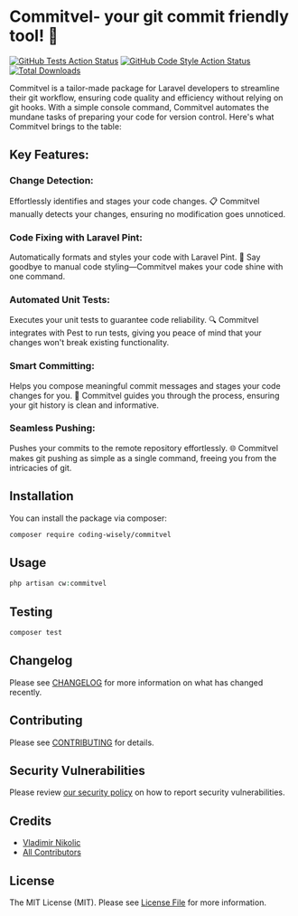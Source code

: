# Commitvel- your git commit friendly tool! 🚀


[![GitHub Tests Action Status](https://img.shields.io/github/actions/workflow/status/coding-wisely/commitvel/run-tests.yml?branch=main&label=tests&style=flat-square)](https://github.com/coding-wisely/commitvel/actions?query=workflow%3Arun-tests+branch%3Amain)
[![GitHub Code Style Action Status](https://img.shields.io/github/actions/workflow/status/coding-wisely/commitvel/fix-php-code-style-issues.yml?branch=main&label=code%20style&style=flat-square)](https://github.com/coding-wisely/commitvel/actions?query=workflow%3A"Fix+PHP+code+style+issues"+branch%3Amain)
[![Total Downloads](https://img.shields.io/packagist/dt/coding-wisely/commitvel.svg?style=flat-square)](https://packagist.org/packages/coding-wisely/commitvel)


Commitvel is a tailor-made package for Laravel developers to streamline their git workflow, ensuring code quality and efficiency without relying on git hooks. With a simple console command, Commitvel automates the mundane tasks of preparing your code for version control. Here's what Commitvel brings to the table:


## Key Features:

### Change Detection: 
Effortlessly identifies and stages your code changes. 📋 Commitvel manually detects your changes, ensuring no modification goes unnoticed.

### Code Fixing with Laravel Pint: 
Automatically formats and styles your code with Laravel Pint. 🧼 Say goodbye to manual code styling—Commitvel makes your code shine with one command.

### Automated Unit Tests: 

Executes your unit tests to guarantee code reliability. 🔍 Commitvel integrates with Pest to run tests, giving you peace of mind that your changes won't break existing functionality.

### Smart Committing: 

Helps you compose meaningful commit messages and stages your code changes for you. 📝 Commitvel guides you through the process, ensuring your git history is clean and informative.

### Seamless Pushing: 

Pushes your commits to the remote repository effortlessly. 🌐 Commitvel makes git pushing as simple as a single command, freeing you from the intricacies of git.


## Installation

You can install the package via composer:

```bash
composer require coding-wisely/commitvel
```


## Usage

```php
php artisan cw:commitvel
```

## Testing

```bash
composer test
```

## Changelog

Please see [CHANGELOG](CHANGELOG.md) for more information on what has changed recently.

## Contributing

Please see [CONTRIBUTING](CONTRIBUTING.md) for details.

## Security Vulnerabilities

Please review [our security policy](../../security/policy) on how to report security vulnerabilities.

## Credits

- [Vladimir Nikolic](https://github.com/coding-wisely)
- [All Contributors](../../contributors)

## License

The MIT License (MIT). Please see [License File](LICENSE.md) for more information.
